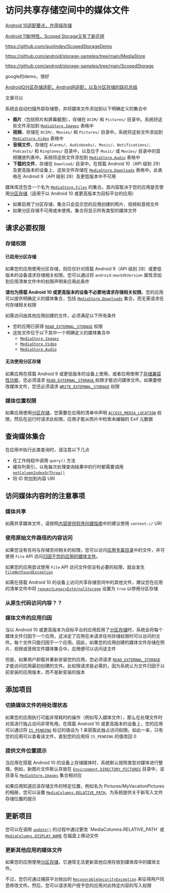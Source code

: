 # 访问共享存储空间中的媒体文件

[Android 10适配要点，作用域存储](https://blog.csdn.net/guolin_blog/article/details/105419420)

[Android 11新特性，Scoped Storage又有了新花样](https://guolin.blog.csdn.net/article/details/113954552)

https://github.com/guolindev/ScopedStorageDemo

https://github.com/android/storage-samples/tree/main/MediaStore

https://github.com/android/storage-samples/tree/main/ScopedStorage

google的demo，很好

[AndroidQ分区存储适配，AndroidR适配，以及分区存储的踩坑总结](https://blog.csdn.net/sakura____/article/details/119865910?spm=1001.2014.3001.5501)

文章可以



系统会自动扫描外部存储卷，并将媒体文件添加到以下明确定义的集合中

- **图片**（包括照片和屏幕截图），存储在 `DCIM/` 和 `Pictures/` 目录中。系统将这些文件添加到 [`MediaStore.Images`](https://developer.android.com/reference/android/provider/MediaStore.Images?hl=zh-cn) 表格中
- **视频**，存储在 `DCIM/`、`Movies/` 和 `Pictures/` 目录中。系统将这些文件添加到 [`MediaStore.Video`](https://developer.android.com/reference/android/provider/MediaStore.Video?hl=zh-cn) 表格中
- **音频文件**，存储在 `Alarms/`、`Audiobooks/`、`Music/`、`Notifications/`、`Podcasts/` 和 `Ringtones/` 目录中，以及位于 `Music/` 或 `Movies/` 目录中的音频播放列表中。系统将这些文件添加到 [`MediaStore.Audio`](https://developer.android.com/reference/android/provider/MediaStore.Audio?hl=zh-cn) 表格中
- **下载的文件**，存储在 `Download/` 目录中。在搭载 Android 10（API 级别 29）及更高版本的设备上，这些文件存储在 [`MediaStore.Downloads`](https://developer.android.com/reference/android/provider/MediaStore.Downloads?hl=zh-cn) 表格中。此表格在 Android 9（API 级别 28）及更低版本中不可用

媒体库还包含一个名为 [`MediaStore.Files`](https://developer.android.com/reference/android/provider/MediaStore.Files?hl=zh-cn) 的集合。其内容取决于您的应用是否使用[分区存储](https://developer.android.com/training/data-storage?hl=zh-cn#scoped-storage)（适用于以 Android 10 或更高版本为目标平台的应用）

- 如果启用了分区存储，集合只会显示您的应用创建的照片、视频和音频文件
- 如果分区存储不可用或未使用，集合将显示所有类型的媒体文件

## 请求必要权限

### 存储权限

#### 已启用分区存储

如果您的应用使用分区存储，则应仅针对搭载 Android 9（API 级别 28）或更低版本的设备请求存储相关权限。您可以通过将 `android:maxSdkVersion` 属性添加到应用清单文件中的权限声明来应用此条件

**请勿为搭载 Android 10 或更高版本的设备不必要地请求存储相关权限**。您的应用可以提供明确定义的媒体集合，包括 [`MediaStore.Downloads`](https://developer.android.com/reference/android/provider/MediaStore.Downloads?hl=zh-cn) 集合，而无需请求任何存储相关权限

如需访问由其他应用创建的文件，必须满足以下所有条件

- 您的应用已获得 [`READ_EXTERNAL_STORAGE`](https://developer.android.com/reference/android/Manifest.permission#READ_EXTERNAL_STORAGE) 权限
- 这些文件位于以下其中一个明确定义的媒体集合中
  - [`MediaStore.Images`](https://developer.android.com/reference/android/provider/MediaStore.Images)
  - [`MediaStore.Video`](https://developer.android.com/reference/android/provider/MediaStore.Video)
  - [`MediaStore.Audio`](https://developer.android.com/reference/android/provider/MediaStore.Audio)

#### 无法使用分区存储

如果应用在搭载 Android 9 或更低版本的设备上使用，或者应用使用了[存储兼容性功能](https://developer.android.com/training/data-storage/compatibility?hl=zh-cn)，您必须请求 [`READ_EXTERNAL_STORAGE` ](https://developer.android.com/reference/android/Manifest.permission?hl=zh-cn#READ_EXTERNAL_STORAGE)权限才能访问媒体文件。如果要修改媒体文件，您还必须请求 [`WRITE_EXTERNAL_STORAGE`](https://developer.android.com/reference/android/Manifest.permission?hl=zh-cn#WRITE_EXTERNAL_STORAGE) 权限

### 媒体位置权限

如果应用使用[分区存储](https://developer.android.com/training/data-storage?hl=zh-cn#scoped)，您需要在应用的清单中声明 [`ACCESS_MEDIA_LOCATION`](https://developer.android.com/reference/android/Manifest.permission?hl=zh-cn#ACCESS_MEDIA_LOCATION) 权限，然后在运行时请求此权限，应用才能从照片中检索未编辑的 Exif 元数据

## 查询媒体集合

在应用中执行此类查询时，请注意以下几点

- 在工作线程中调用 `query()` 方法
- 缓存列索引，以免每次处理查询结果中的行时都需要调用 [`getColumnIndexOrThrow()`](https://developer.android.com/reference/android/database/Cursor?hl=zh-cn#getColumnIndexOrThrow(java.lang.String))
- 将 ID 附加到内容 URI

## 访问媒体内容时的注意事项

### 媒体共享

如需共享媒体文件，请按照[内容提供程序创建指南](https://developer.android.com/guide/topics/providers/content-provider-creating)中的建议使用 `content://` URI

### 使用原始文件路径的内容访问

如果您没有任何与存储空间相关的权限，您可以访问[应用专属目录](https://developer.android.com/training/data-storage/app-specific)中的文件，并可使用 `File` API 访问[归因于您的应用的媒体文件](https://developer.android.com/training/data-storage/shared/media#app-attribution)。

如果您的应用尝试使用 `File` API 访问文件但没有必要的权限，就会发生 [`FileNotFoundException`](https://developer.android.com/reference/java/io/FileNotFoundException)

如需在搭载 Android 10 的设备上访问共享存储空间中的其他文件，建议您在应用的清单文件中将 [`requestLegacyExternalStorage`](https://developer.android.com/reference/kotlin/android/R.attr?hl=zh-cn#requestLegacyExternalStorage:kotlin.Int) 设置为 `true` 以停用分区存储

### 从原生代码访问内容？？

### 媒体文件的应用归因

当以 Android 10 或更高版本为目标平台的应用启用了[分区存储](https://developer.android.com/training/data-storage?hl=zh-cn#scoped-storage)时，系统会将每个媒体文件归因于一个应用，这决定了应用在未请求任何存储权限时可以访问的文件。每个文件只能归因于一个应用。因此，如果您的应用创建的媒体文件存储在照片、视频或音频文件媒体集合中，应用便可以访问该文件

但是，如果用户卸载并重新安装您的应用，您必须请求 [`READ_EXTERNAL_STORAGE`](https://developer.android.com/reference/android/Manifest.permission?hl=zh-cn#READ_EXTERNAL_STORAGE) 才能访问应用最初创建的文件。此权限请求是必需的，因为系统认为文件归因于以前安装的应用版本，而不是新安装的版本

## 添加项目

### 切换媒体文件的待处理状态

如果您的应用执行可能非常耗时的操作（例如写入媒体文件），那么在处理文件时对其进行独占访问非常有用。在搭载 Android 10 或更高版本的设备上，您的应用可以通过将 [`IS_PENDING`](https://developer.android.com/reference/android/provider/MediaStore.MediaColumns?hl=zh-cn#IS_PENDING) 标记的值设为 1 来获取此独占访问权限。如此一来，只有您的应用可以查看该文件，直到您的应用将 `IS_PENDING` 的值改回 0

### 提供文件位置提示

当应用在搭载 Android 10 的设备上存储媒体时，系统默认按照类型对媒体进行整理。例如，新图片文件默认存放在 [`Environment.DIRECTORY_PICTURES`](https://developer.android.com/reference/android/os/Environment?hl=zh-cn#DIRECTORY_PICTURES) 目录中，该目录与 [`MediaStore.Images`](https://developer.android.com/reference/android/provider/MediaStore.Images?hl=zh-cn) 集合相对应

如果应用知道应该存储文件的特定位置，例如名为 Pictures/MyVacationPictures 的相册，您可以设置 [`MediaColumns.RELATIVE_PATH`](https://developer.android.com/reference/android/provider/MediaStore.MediaColumns?hl=zh-cn#RELATIVE_PATH)，为系统提供关于新写入文件存储位置的提示

## 更新项目

您可以在调用 [`update()`](https://developer.android.com/reference/android/content/ContentResolver?hl=zh-cn#update(android.net.Uri,%20android.content.ContentValues,%20java.lang.String,%20java.lang.String[])) 的过程中通过更改 `MediaColumns.RELATIVE_PATH` 或 [`MediaColumns.DISPLAY_NAME`](https://developer.android.com/reference/android/provider/MediaStore.MediaColumns?hl=zh-cn#DISPLAY_NAME) 在磁盘上移动文件

### 更新其他应用的媒体文件

如果您的应用使用[分区存储](https://developer.android.com/training/data-storage?hl=zh-cn#scoped-storage)，它通常无法更新其他应用存放到媒体库中的媒体文件。

不过，您仍可通过捕获平台抛出的 [`RecoverableSecurityException`](https://developer.android.com/reference/android/app/RecoverableSecurityException?hl=zh-cn) 来征得用户同意修改文件。然后，您可以请求用户授予您的应用对此特定内容的写入权限